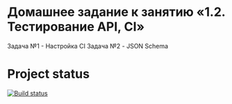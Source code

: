 # Домашнее задание к занятию «1.2. Тестирование API, CI»

Задача №1 - Настройка CI 
Задача №2 - JSON Schema

# Project status
[![Build status](https://ci.appveyor.com/api/projects/status/jgoqjh8it4up38sg?svg=true)](https://ci.appveyor.com/project/Bangold666/javaaqa-homework-2)
